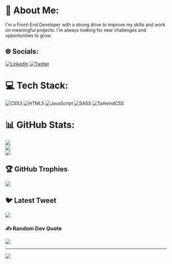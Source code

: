 # 💫 About Me:
 I'm a Front-End Developer with a strong drive to improve my skills and work on meaningful projects.  I'm always looking for new challenges and opportunities to grow.


## 🌐 Socials:
[![LinkedIn](https://img.shields.io/badge/LinkedIn-%230077B5.svg?logo=linkedin&logoColor=white)](https://linkedin.com/in/www.linkedin.com/in/joshua-timothy-6759a0253) [![Twitter](https://img.shields.io/badge/Twitter-%231DA1F2.svg?logo=Twitter&logoColor=white)](https://twitter.com/JhoziKay) 

# 💻 Tech Stack:
![CSS3](https://img.shields.io/badge/css3-%231572B6.svg?style=flat&logo=css3&logoColor=white) ![HTML5](https://img.shields.io/badge/html5-%23E34F26.svg?style=flat&logo=html5&logoColor=white) ![JavaScript](https://img.shields.io/badge/javascript-%23323330.svg?style=flat&logo=javascript&logoColor=%23F7DF1E) ![SASS](https://img.shields.io/badge/SASS-hotpink.svg?style=flat&logo=SASS&logoColor=white) ![TailwindCSS](https://img.shields.io/badge/tailwindcss-%2338B2AC.svg?style=flat&logo=tailwind-css&logoColor=white)
# 📊 GitHub Stats:
![](https://github-readme-stats.vercel.app/api?username=DevJhozi&theme=gotham&hide_border=true&include_all_commits=true&count_private=true)<br/>
![](https://github-readme-streak-stats.herokuapp.com/?user=DevJhozi&theme=gotham&hide_border=true)<br/>
![](https://github-readme-stats.vercel.app/api/top-langs/?username=DevJhozi&theme=gotham&hide_border=true&include_all_commits=true&count_private=true&layout=compact)

## 🏆 GitHub Trophies
![](https://github-profile-trophy.vercel.app/?username=DevJhozi&theme=discord&no-frame=true&no-bg=true&margin-w=4)

## 🐦 Latest Tweet
[![](https://gtce.itsvg.in/api?username=JhoziKay)](https://github.com/VishwaGauravIn/github-twitter-card-embed)

### ✍️ Random Dev Quote
![](https://quotes-github-readme.vercel.app/api?type=vetical&theme=merko)

---
<a href="https://visitcount.itsvg.in">
  <img src="https://visitcount.itsvg.in/api?id=DevJhozi&label=Profile%20Views&color=9&icon=5&pretty=true" />
</a>

<!-- Proudly created with GPRM ( https://gprm.itsvg.in ) -->
